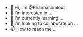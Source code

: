 - 👋 Hi, I’m @Phanhasomlout
- 👀 I’m interested in ...
- 🌱 I’m currently learning ...
- 💞️ I’m looking to collaborate on ...
- 📫 How to reach me ...

<!---
Phanhasomlout/Phanhasomlout is a ✨ special ✨ repository because its `README.md` (this file) appears on your GitHub profile.
You can click the Preview link to take a look at your changes.
--->
